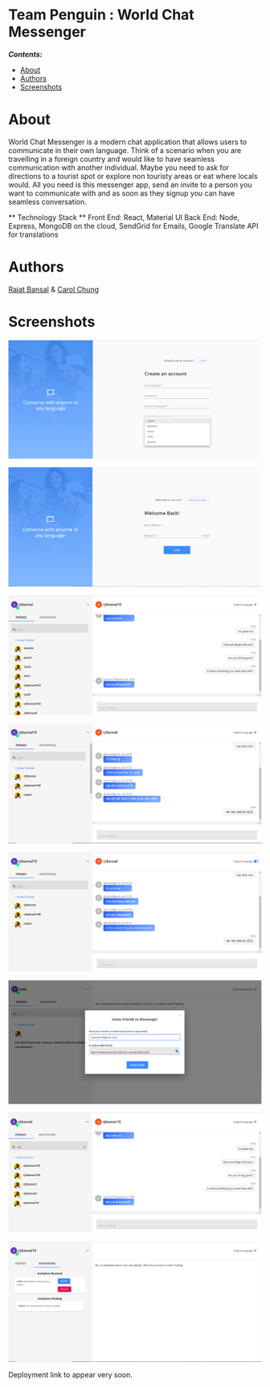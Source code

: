 # Team Penguin : World Chat Messenger

**_Contents:_**
- [About](#about)
- [Authors](#authors)
- [Screenshots](#screenshots)

# About

World Chat Messenger is a modern chat application that allows users to communicate in their own language. Think of a scenario when you are travelling in a foreign country and would like to have seamless communication with another individual. Maybe you need to ask for directions to a tourist spot or explore non touristy areas or eat where locals would. All you need is this messenger app, send an invite to a person you want to communicate with and as soon as they signup you can have seamless conversation.

** Technology Stack **
Front End: React, Material UI
Back End: Node, Express, MongoDB on the cloud, SendGrid for Emails, Google Translate API for translations

# Authors

[Rajat Bansal](https://github.com/rjtbansal) & [Carol Chung](https://github.com/cch5ng)

# Screenshots
![Sign Up](./screenshots/signup-page.PNG)

![Login](./screenshots/login-page.png)

![Chat Page](./screenshots/chat-page.png)

![Conversation in Hindi](./screenshots/conversation-hindi.png)

![Switch To Original Language](./screenshots/switch-to-original-language.png)

![Email Invitation](./screenshots/email-invite.png)

![Search Friends Feature](./screenshots/search-feature.png)

![Invitations Tab](./screenshots/invitations-tab.png)

Deployment link to appear very soon.



 




